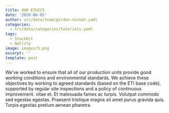 ```yaml
---
title: OUR ETHICS
date: '2020-06-02'
author: src/data/team/gordon-norman.yaml
categories:
  - src/data/categories/tutorials.yaml
tags:
  - Stackbit
  - Netlify
image: images/5.png
excerpt: ''
template: post
---
```


We've worked to ensure that all of our production units provide good working conditions and environmental standards. We achieve these objectives by working to agreed standards (based on the ETI base code), supported by regular site inspections and a policy of continuous improvement. vitae et. Et malesuada fames ac turpis. Volutpat commodo sed egestas egestas. Praesent tristique magna sit amet purus gravida quis. Turpis egestas pretium aenean pharetra.
